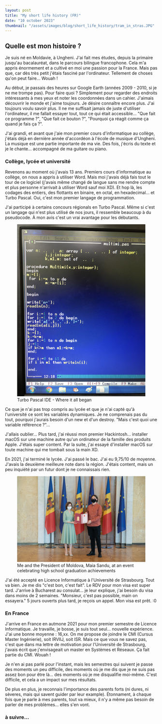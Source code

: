 ```yaml
---
layout: post
title: "My short life history (FR)"
date: "10 october 2023"
thumbnail: "/assets/images/blog/short_life_history/tram_in_stras.JPG"
---
```


## Quelle est mon histoire ?

Je suis né en Moldavie, à Ungheni. J'ai fait mes études, depuis la primaire jusqu'au bacalauréat, dans le parcours bilingue francophone. Cela m'a appris énormement et a cultivé en moi une passion pour la France. Mais pas que, car dès très petit j'étais fasciné par l'ordinateur. Tellement de choses qu'on peut faire... Wouah !

Au début, je passais des heures sur Google Earth (années 2009 - 2010, si je ne me trompe pas). Pour faire quoi ? Simplement pour regarder des endroits intéressants à mes yeux et noter les coordonnées dans un cahier. J'aimais découvrir le monde et j'aime toujours. Je désire connaître encore plus. J'ai toujours voulu savoir plus. Il ne me suffisait jamais de juste d'utiliser l'ordinateur, il me fallait essayer tout, tout ce qui était accessible... "Que fait ce programme ?", "Que fait ce bouton ?", "Pourquoi ça réagit comme ça quand je fais ça ?".

J'ai grandi, et avant que j'aie mon premier cours d'informatique au collège, j'étais déjà en dernière année d'accordéon à l'école de musique d'Ungheni. La musique est une partie importante de ma vie. Des fois, j'écris du texte et je le chante... accompagné de ma guitare ou piano.

### Collège, lycée et université

Revenons au moment où j'avais 13 ans. Premiers cours d'informatique au collège, on nous a appris à utiliser Word. Mais moi j'avais déjà fais tout le tour de ce logiciel (j'avais même changé de langue sans me rendre compte et plus personne n'arrivait à utiliser Word sauf moi XD). Et hop là, les codages des entiers, des flottants en binaire, en octal, en hexadecimal... et Turbo Pascal. Oui, c'est mon premier langage de programmation.

J'ai participé à certains concours régionals en Turbo Pascal. Même si c'est un langage qui n'est plus utilisé de nos jours, il ressemble beaucoup à du pseudocode. À mon avis c'est un vrai avantage pour les débutants. 


<figure>
    <img src="/assets/images/blog/short_life_history/turbo_pascal_program.jpg" alt="IDE Turbo Pascal"/>
    <figcaption>Turbo Pascal IDE - Where it all began</figcaption>
</figure>

Ce que je n'ai pas trop compris au lycée et que je n'ai capté qu'à l'université ce sont les variables dynamiques. Je ne comprenais pas du tout, pourquoi j'aurais besoin d'un new et d'un destroy. "Mais c'est quoi une variable référence ?"...

J'allais oublier... Plus tard, j'ai réussi mon premier Hackintosh... installer macOS sur une machine autre qu'un ordinateur de la famille des produits Apple. J'étais super content. Par la suite, j'ai essayé d'installer macOS sur toute machine qui me tombait sous la main XD.

En 2021, j'ai terminé le lycée. J'ai passé le bac. J'ai eu 9,75/10 de moyenne. J'avais la deuxième meilleure note dans la région. J'étais content, mais un peu inquiété par un futur dont je ne connaissais rien. 

<figure>
    <img src="/assets/images/blog/short_life_history/with_the_president.jpg" alt="photo of me and the country president"/>
    <figcaption>Me and the President of Moldova, Maia Sandu, at an event celebrating high school graduation achievements</figcaption>
</figure>

J'ai été accepté en Licence Informatique à l'Université de Strasbourg. Tout va bien. Je me dis "c'est bon, c'est fait". Le RDV pour mon visa est super tard. J'arrive à Bucharest au consulat... je leur explique, j'ai besoin du visa dans moins de 2 semaines. "Monsieur, c'est pas possible, main on essayera." 5 jours ouverts plus tard, je reçois un appel. Mon visa est prêt. :0

### En France

J'arrive en France en autmone 2021 pour mon premier semestre de Licence Informatique. Je travaille, je bosse, je suis tout seul... nouvelle expérience. J'ai une bonne moyenne : 16,xx. On me propose de joindre le CMI (Cursus Master Ingénierie), soit IRVIIJ, soit ISR. Mais ce que vous ne savez pas, c'est que dans ma lettre de motivation pour l'Université de Strasbourg, j'avais écrit que j'envisageait un master en Systèmes et Réseaux. Ça fait partie du CMI. Wouah !

Je n'en ai pas parlé pour l'instant, mais les semestres qui suivent je passe des moments un peu difficile, des moments où je me dis que je ne suis pas assez bon pour être là... des moments où je me disqualifie moi-même. C'est difficile, et cela a un impact sur mes résultats.

De plus en plus, je reconnais l'importance des parents forts (ni dures, ni sèveres, mais qui savent guider par leur example). Étonnament, à chaque fois que je parle à mes parents, tout va mieux, il n'y a même pas besoin de parler de mes problèmes... elles s'en vont.

### à suivre...